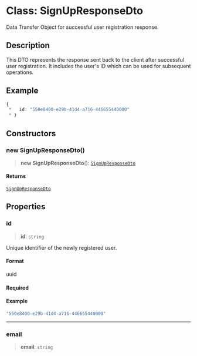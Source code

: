 # Class: SignUpResponseDto

Data Transfer Object for successful user registration response.

## Description

This DTO represents the response sent back to the client after
successful user registration. It includes the user's ID which
can be used for subsequent operations.

## Example

```ts
{
 *   id: "550e8400-e29b-41d4-a716-446655440000"
 * }
```

## Constructors

### new SignUpResponseDto()

> **new SignUpResponseDto**(): [`SignUpResponseDto`](SignUpResponseDto.md)

#### Returns

[`SignUpResponseDto`](SignUpResponseDto.md)

## Properties

### id

> **id**: `string`

Unique identifier of the newly registered user.

#### Format

uuid

#### Required

#### Example

```ts
"550e8400-e29b-41d4-a716-446655440000"
```

***

### email

> **email**: `string`
